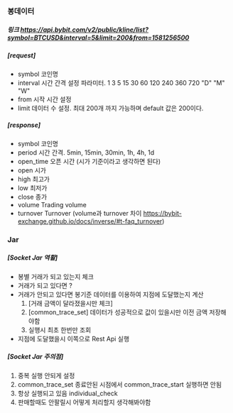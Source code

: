 ### 봉데이터 
##### 링크 https://api.bybit.com/v2/public/kline/list?symbol=BTCUSD&interval=5&limit=200&from=1581256500

##### [request]
- symbol 코인명
- interval 시간 간격 설정 파라미터. 1 3 5 15 30 60 120 240 360 720 "D" "M" "W"
- from 시작 시간 설정
- limit 데이터 수 설정. 최대 200개 까지 가능하며 default 값은 200이다.

##### [response]
- symbol 코인명
- period 시간 간격. 5min, 15min, 30min, 1h, 4h, 1d
- open_time 오픈 시간 (시가 기준이라고 생각하면 된다)
- open 시가
- high 최고가
- low	최저가
- close 종가
- volume Trading volume
- turnover Turnover (volume과 turnover 차이 https://bybit-exchange.github.io/docs/inverse/#t-faq_turnover)

### Jar
##### [Socket Jar 역활]
- 봉별 거래가 되고 있는지 체크
- 거래가 되고 있다면 ?
- 거래가 안되고 있다면 봉기준 데이터를 이용하여 지점에 도달했는지 계산
  1. [거래 금액이 달라졌을시만 체크]
  2. [common_trace_set] 데이터가 성공적으로 값이 있을시만 이전 금액 저장해야함
  3. 실행시 최초 한번만 조회
- 지점에 도달했을시 이쪽으로 Rest Api 실행

##### [Socket Jar 주의점]
1. 중복 실행 안되게 설정
2. common_trace_set 종료안된 시점에서 common_trace_start 실행하면 안됨
3. 항상 실행되고 있음 individual_check
4. 판매할때도 안팔릴시 어떻게 처리할지 생각해봐야함